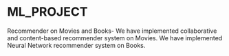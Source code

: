 # ML_PROJECT

Recommender on Movies and Books-
We have implemented collaborative and content-based recommender system on Movies.
We have implemented Neural Network recommender system on Books.
